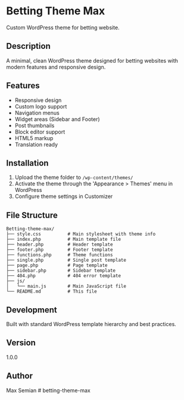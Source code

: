 # Betting Theme Max

Custom WordPress theme for betting website.

## Description

A minimal, clean WordPress theme designed for betting websites with modern features and responsive design.

## Features

- Responsive design
- Custom logo support
- Navigation menus
- Widget areas (Sidebar and Footer)
- Post thumbnails
- Block editor support
- HTML5 markup
- Translation ready

## Installation

1. Upload the theme folder to `/wp-content/themes/`
2. Activate the theme through the 'Appearance > Themes' menu in WordPress
3. Configure theme settings in Customizer

## File Structure

```
Betting-theme-max/
├── style.css          # Main stylesheet with theme info
├── index.php          # Main template file
├── header.php         # Header template
├── footer.php         # Footer template
├── functions.php      # Theme functions
├── single.php         # Single post template
├── page.php           # Page template
├── sidebar.php        # Sidebar template
├── 404.php            # 404 error template
├── js/
│   └── main.js        # Main JavaScript file
└── README.md          # This file
```

## Development

Built with standard WordPress template hierarchy and best practices.

## Version

1.0.0

## Author

Max Semian
#   b e t t i n g - t h e m e - m a x  
 